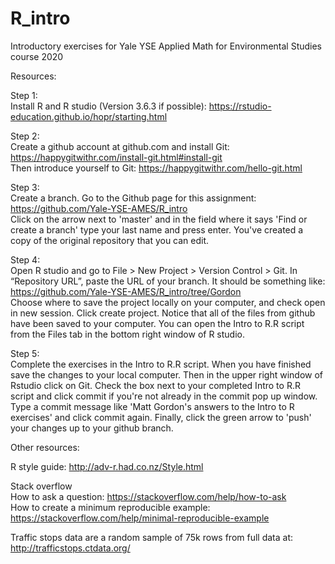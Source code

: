 # R_intro

Introductory exercises for Yale YSE Applied Math for Environmental Studies course 2020

Resources:

Step 1:\
Install R and R studio (Version 3.6.3 if possible):
https://rstudio-education.github.io/hopr/starting.html

Step 2:\
Create a github account at github.com and install Git: https://happygitwithr.com/install-git.html#install-git \
Then introduce yourself to Git: https://happygitwithr.com/hello-git.html

Step 3:\
Create a branch. Go to the Github page for this assignment: https://github.com/Yale-YSE-AMES/R_intro \
Click on the arrow next to 'master' and in the field where it says 'Find or create a branch' type your last name and press enter. You've created a copy of the original repository that you can edit. 

Step 4:\
Open R studio and go to File > New Project > Version Control > Git. In “Repository URL”, paste the URL of your branch. It should be something like: https://github.com/Yale-YSE-AMES/R_intro/tree/Gordon \
Choose where to save the project locally on your computer, and check open in new session. Click create project.
Notice that all of the files from github have been saved to your computer. You can open the Intro to R.R script from the Files tab in the bottom right window of R studio.

Step 5:\
Complete the exercises in the Intro to R.R script. When you have finished save the changes to your local computer. Then in the upper right window of Rstudio click on Git. Check the box next to your completed Intro to R.R script and click commit if you're not already in the commit pop up window. Type a commit message like 'Matt Gordon's answers to the Intro to R exercises' and click commit again. Finally, click the green arrow to 'push' your changes up to your github branch.

Other resources:

R style guide:
http://adv-r.had.co.nz/Style.html

Stack overflow\
How to ask a question:
https://stackoverflow.com/help/how-to-ask \
How to create a minimum reproducible example:
https://stackoverflow.com/help/minimal-reproducible-example

Traffic stops data  are a random sample of 75k rows from full data at:
http://trafficstops.ctdata.org/ 
